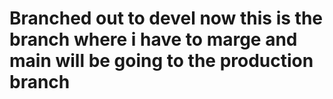 # Branched out to devel now this is the branch where i have to marge and main will be going to the production branch 